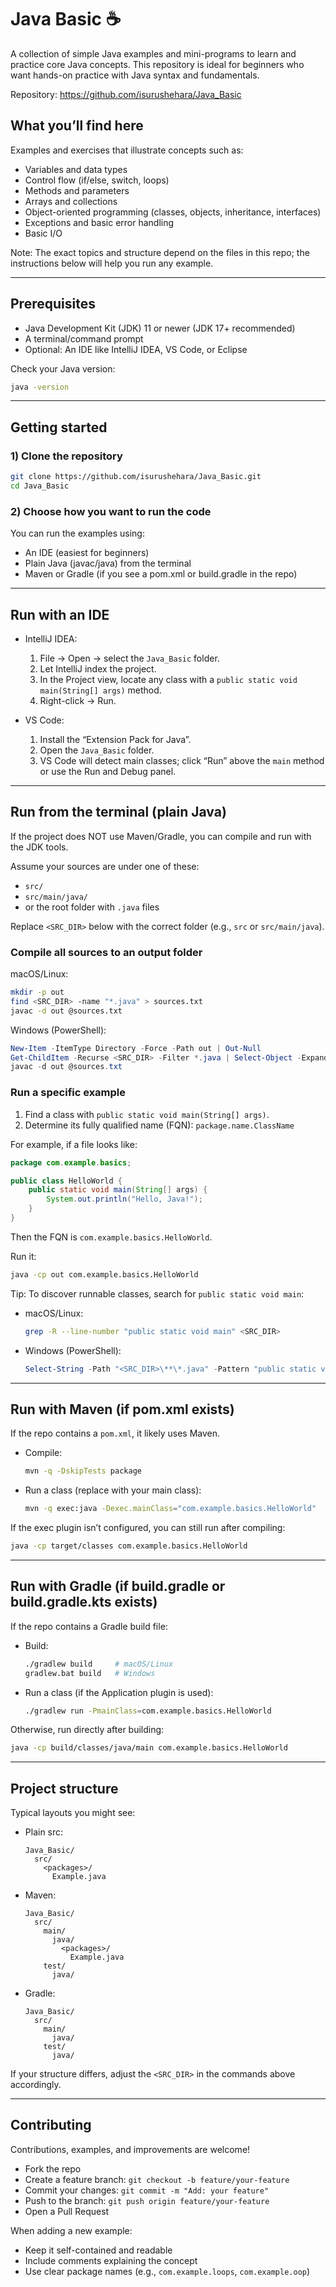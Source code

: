 # Java Basic ☕️

A collection of simple Java examples and mini-programs to learn and practice core Java concepts. This repository is ideal for beginners who want hands-on practice with Java syntax and fundamentals.

Repository: https://github.com/isurushehara/Java_Basic

## What you’ll find here

Examples and exercises that illustrate concepts such as:
- Variables and data types
- Control flow (if/else, switch, loops)
- Methods and parameters
- Arrays and collections
- Object-oriented programming (classes, objects, inheritance, interfaces)
- Exceptions and basic error handling
- Basic I/O

Note: The exact topics and structure depend on the files in this repo; the instructions below will help you run any example.

---

## Prerequisites

- Java Development Kit (JDK) 11 or newer (JDK 17+ recommended)
- A terminal/command prompt
- Optional: An IDE like IntelliJ IDEA, VS Code, or Eclipse

Check your Java version:
```bash
java -version
```

---

## Getting started

### 1) Clone the repository
```bash
git clone https://github.com/isurushehara/Java_Basic.git
cd Java_Basic
```

### 2) Choose how you want to run the code

You can run the examples using:
- An IDE (easiest for beginners)
- Plain Java (javac/java) from the terminal
- Maven or Gradle (if you see a pom.xml or build.gradle in the repo)

---

## Run with an IDE

- IntelliJ IDEA:
  1. File → Open → select the `Java_Basic` folder.
  2. Let IntelliJ index the project.
  3. In the Project view, locate any class with a `public static void main(String[] args)` method.
  4. Right-click → Run.

- VS Code:
  1. Install the “Extension Pack for Java”.
  2. Open the `Java_Basic` folder.
  3. VS Code will detect main classes; click “Run” above the `main` method or use the Run and Debug panel.

---

## Run from the terminal (plain Java)

If the project does NOT use Maven/Gradle, you can compile and run with the JDK tools.

Assume your sources are under one of these:
- `src/`
- `src/main/java/`
- or the root folder with `.java` files

Replace `<SRC_DIR>` below with the correct folder (e.g., `src` or `src/main/java`).

### Compile all sources to an output folder

macOS/Linux:
```bash
mkdir -p out
find <SRC_DIR> -name "*.java" > sources.txt
javac -d out @sources.txt
```

Windows (PowerShell):
```powershell
New-Item -ItemType Directory -Force -Path out | Out-Null
Get-ChildItem -Recurse <SRC_DIR> -Filter *.java | Select-Object -ExpandProperty FullName > sources.txt
javac -d out @sources.txt
```

### Run a specific example

1) Find a class with `public static void main(String[] args)`.  
2) Determine its fully qualified name (FQN): `package.name.ClassName`

For example, if a file looks like:
```java
package com.example.basics;

public class HelloWorld {
    public static void main(String[] args) {
        System.out.println("Hello, Java!");
    }
}
```
Then the FQN is `com.example.basics.HelloWorld`.

Run it:
```bash
java -cp out com.example.basics.HelloWorld
```

Tip: To discover runnable classes, search for `public static void main`:
- macOS/Linux:
  ```bash
  grep -R --line-number "public static void main" <SRC_DIR>
  ```
- Windows (PowerShell):
  ```powershell
  Select-String -Path "<SRC_DIR>\**\*.java" -Pattern "public static void main" -CaseSensitive:$false
  ```

---

## Run with Maven (if pom.xml exists)

If the repo contains a `pom.xml`, it likely uses Maven.

- Compile:
  ```bash
  mvn -q -DskipTests package
  ```
- Run a class (replace with your main class):
  ```bash
  mvn -q exec:java -Dexec.mainClass="com.example.basics.HelloWorld"
  ```

If the exec plugin isn’t configured, you can still run after compiling:
```bash
java -cp target/classes com.example.basics.HelloWorld
```

---

## Run with Gradle (if build.gradle or build.gradle.kts exists)

If the repo contains a Gradle build file:

- Build:
  ```bash
  ./gradlew build     # macOS/Linux
  gradlew.bat build   # Windows
  ```
- Run a class (if the Application plugin is used):
  ```bash
  ./gradlew run -PmainClass=com.example.basics.HelloWorld
  ```

Otherwise, run directly after building:
```bash
java -cp build/classes/java/main com.example.basics.HelloWorld
```

---

## Project structure

Typical layouts you might see:

- Plain src:
  ```
  Java_Basic/
    src/
      <packages>/
        Example.java
  ```

- Maven:
  ```
  Java_Basic/
    src/
      main/
        java/
          <packages>/
            Example.java
      test/
        java/
  ```

- Gradle:
  ```
  Java_Basic/
    src/
      main/
        java/
      test/
        java/
  ```

If your structure differs, adjust the `<SRC_DIR>` in the commands above accordingly.

---

## Contributing

Contributions, examples, and improvements are welcome!
- Fork the repo
- Create a feature branch: `git checkout -b feature/your-feature`
- Commit your changes: `git commit -m "Add: your feature"`
- Push to the branch: `git push origin feature/your-feature`
- Open a Pull Request

When adding a new example:
- Keep it self-contained and readable
- Include comments explaining the concept
- Use clear package names (e.g., `com.example.loops`, `com.example.oop`)
